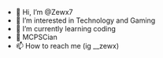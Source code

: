 - 👋 Hi, I’m @Zewx7
- 👀 I’m interested in Technology and Gaming
- 🌱 I’m currently learning coding
- 💞️ MCPSCian
- 📫 How to reach me (ig __zewx)


